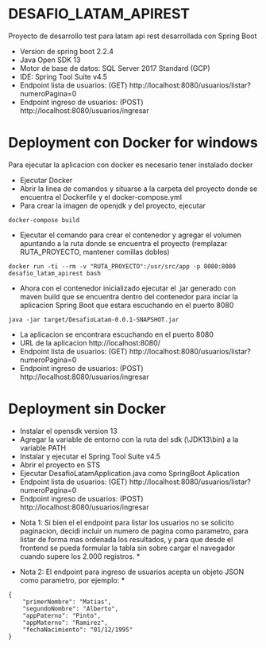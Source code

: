 # DESAFIO_LATAM_APIREST
Proyecto de desarrollo test para latam api rest desarrollada con Spring Boot

- Version de spring boot 2.2.4
- Java Open SDK 13
- Motor de base de datos: SQL Server 2017 Standard (GCP)
- IDE: Spring Tool Suite v4.5
- Endpoint lista de usuarios: (GET) http://localhost:8080/usuarios/listar?numeroPagina=0
- Endpoint ingreso de usuarios: (POST) http://localhost:8080/usuarios/ingresar

# Deployment con Docker for windows
Para ejecutar la aplicacion con docker es necesario tener instalado docker

- Ejecutar Docker
- Abrir la linea de comandos y situarse a la carpeta del proyecto donde se encuentra el Dockerfile y el docker-compose.yml
- Para crear la imagen de openjdk y del proyecto, ejecutar
```
docker-compose build
```
- Ejecutar el comando para crear el contenedor y agregar el volumen apuntando a la ruta donde se encuentra el proyecto (remplazar RUTA_PROYECTO, mantener comillas dobles)
```
docker run -ti --rm -v "RUTA_PROYECTO":/usr/src/app -p 8080:8080 desafio_latam_apirest bash
```
- Ahora con el contenedor inicializado ejecutar el .jar generado con maven build que se encuentra dentro del contenedor para inciar la aplicacion Spring Boot que estara escuchando en el puerto 8080
```
java -jar target/DesafioLatam-0.0.1-SNAPSHOT.jar
```
- La aplicacion se encontrara escuchando en el puerto 8080
- URL de la aplicacion http://localhost:8080/
- Endpoint lista de usuarios: (GET) http://localhost:8080/usuarios/listar?numeroPagina=0
- Endpoint ingreso de usuarios: (POST) http://localhost:8080/usuarios/ingresar


# Deployment sin Docker

- Instalar el opensdk version 13
- Agregar la variable de entorno con la ruta del sdk (\JDK13\bin) a la variable PATH
- Instalar y ejecutar el Spring Tool Suite v4.5
- Abrir el proyecto en STS
- Ejecutar DesafioLatamApplication.java como SpringBoot Aplication
- Endpoint lista de usuarios: (GET) http://localhost:8080/usuarios/listar?numeroPagina=0
- Endpoint ingreso de usuarios: (POST) http://localhost:8080/usuarios/ingresar
* Nota 1: Si bien el el endpoint para listar los usuarios no se solicito paginacion, decidi incluir un numero de pagina como parametro, para listar de forma mas ordenada los resultados, y para que desde el frontend se pueda formular la tabla sin sobre cargar el navegador cuando supere los 2.000 registros. *

* Nota 2: El endpoint para ingreso de usuarios acepta un objeto JSON como parametro, por ejemplo: *

```
{
	"primerNombre": "Matias",
	"segundoNombre": "Alberto",
	"appPaterno": "Pinto",
	"appMaterno": "Ramirez",
	"fechaNacimiento": "01/12/1995"
}
```